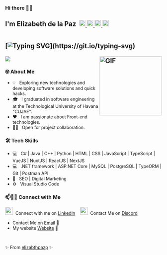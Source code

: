 ### Hi there 👋🏼
<h2>
 I'm Elizabeth de la Paz &#8203 &#8203
	<a href="https://t.me/elizabthpazp" target="_blank">
		<img width="20px" src="https://simpleicons.now.sh/telegram/4c5861" />
	</a>
	<a href="https://www.linkedin.com/in/elizabeth-de-la-paz-portal-4b864b209/" target="_blank">
		<img width="20px" src="https://simpleicons.now.sh/linkedin/4c5861" />
	</a>
        <a href="https://elizabthpazp.github.io" target="_blank">
		<img width="20px" src="https://simpleicons.now.sh/figshare/4c5861" />
	</a>
	<a href="mailto:elizabethpazp695@gmail.com">
		<img width="20px" src="https://simpleicons.now.sh/maildotru/4c5861" />
	</a>
<br/>
<br/>	

 [![Typing SVG](https://readme-typing-svg.herokuapp.com?duration=2000&width=450&lines=Welcome+to+my+Github+Page!;I'm+a+Software+Engineer;Frontend+Developer;I+love+the+programming;I'm+always+expanding+my+tech+skills!)](https://git.io/typing-svg)

<img align="right" alt="GIF" height="190px" width="200px" src="https://media.giphy.com/media/Xy54oX570IxWnAI5nR/giphy.gif" href="https://elizabthpazp.github.io"/>

<p>
    <a href="https://skillicons.dev">
        <img src="https://skillicons.dev/icons?i=html,css,javascript,typescript,dotnet,cs,vue,nuxt,react,next,vscode" />
    </a>
</p>
</h2>

<h3> 🤓 About Me </h3>

- 💡 &nbsp; Exploring new technologies and developing software solutions and quick hacks.
- 🎓 &nbsp; I graduated in software engineering at the Technological University of Havana "CUJAE".
- ❤️ &nbsp; I am passionate about Front-end technologies. 
- 🤝🏻 &nbsp; Open for project collaboration. 
 

<h3>🛠 Tech Skills</h3>

- 💻 &nbsp; C# | Java | C++ | Python | HTML | CSS | JavaScript | TypeScript | VueJS | NuxtJS | ReactJS | NextJS 
- 💻 &nbsp; .NET framework | ASP.NET Core | MySQL | PostgreSQL | TypeORM | Git | Postman API
- 🔎 &nbsp; SEO | Digital Marketing
- ⚙️ &nbsp; Visual Studio Code 

### 📫🤝🏻 Connect with Me

 <a href="[https://skillicons.dev](https://www.linkedin.com/in/elizabeth-de-la-paz-portal-4b864b209/)"><img width="25" height="25" src="https://skillicons.dev/icons?i=linkedin" /></a>&nbsp; Connect with me on [LinkedIn](https://www.linkedin.com/in/elizabeth-de-la-paz-portal-4b864b209/) &nbsp;&nbsp;
<a href="https://discordapp.com/users/1062024233577893918"><img width="25" height="25" src="https://skillicons.dev/icons?i=discord" /></a>&nbsp; Contact Me on [Discord](https://discordapp.com/users/1062024233577893918) 
 - Contact Me on [Email](elizabethpazp695@gmail.com) 💌
 - My website [Website](https://elizabthpazp.github.io) 💜

<br/>  

 ✨ From [elizabthpazp](https://github.com/elizabthpazp) ✨
